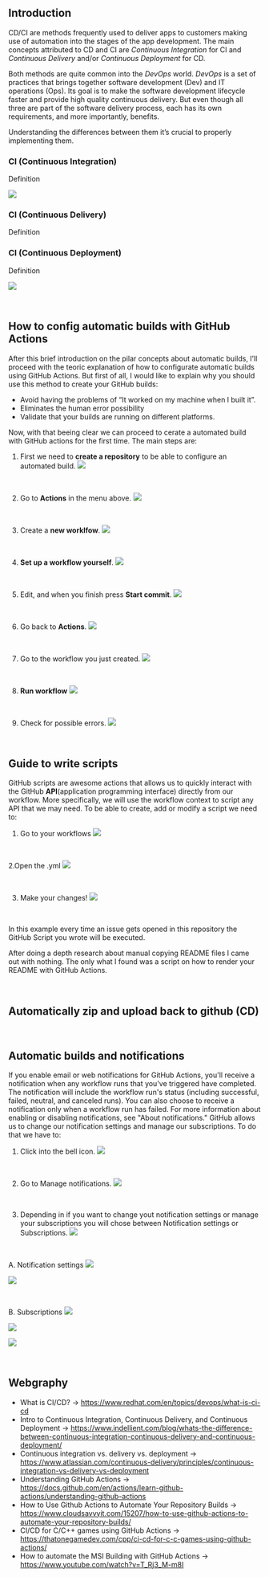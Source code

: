## Introduction
CD/CI are methods frequently used to deliver apps to customers making use of automation into the stages of the app development. The main concepts attributed to CD and CI are *Continuous Integration* for CI and *Continuous Delivery* and/or *Continuous Deployment* for CD. 
<p></p>

Both methods are quite common into the *DevOps* world. *DevOps* is a set of practices that brings together software development (Dev) and IT operations (Ops). Its goal is to make the software development lifecycle faster and provide high quality continuous delivery. But even though all three are part of the software delivery process, each has its own requirements, and more importantly, benefits. 
<p></p>

Understanding the differences between them it’s crucial to properly implementing them.

### CI (Continuous Integration)
Definition

![](CI-CD1.jpg)

### CI (Continuous Delivery)
Definition

### CI (Continuous Deployment)
Definition

![](CI-CD2.png)

<p>&nbsp;</p>


## How to config automatic builds with GitHub Actions
After this brief introduction on the pilar concepts about automatic builds, I’ll proceed with the teoric explanation of how to configurate automatic builds using GitHub Actions. But first of all, I would like to explain why you should use this method to create your GitHub builds:
- Avoid having the problems of “It worked on my machine when I built it”.
- Eliminates the human error possibility
- Validate that your builds are running on different platforms.

Now, with that beeing clear we can proceed to cerate a automated build with GitHub actions for the first time. The main steps are:
1. First we need to **create a repository** to be able to configure an automated build.
![](gitactions1.jpg)
<p>&nbsp;</p>

2. Go to **Actions** in the menu above.
![](gitactions3.jpg)
<p>&nbsp;</p>

3. Create a **new worklfow**.
![](gitactions4.jpg)
<p>&nbsp;</p>

4. **Set up a workflow yourself**.
![](gitactions5.jpg)
<p>&nbsp;</p>

5. Edit, and when you finish press **Start commit**.
![](gitactions6.jpg)
<p>&nbsp;</p>

6. Go back to **Actions**.
![](gitactions7.jpg)
<p>&nbsp;</p>

7. Go to the workflow you just created.
![](gitactions8.jpg)
<p>&nbsp;</p>

8. **Run workflow**
![](gitactions9.jpg)
<p>&nbsp;</p>

9. Check for possible errors.
![](gitactions10.jpg)

<p>&nbsp;</p>


## Guide to write scripts
GitHub scripts are awesome actions that allows us to quickly interact with the GitHub **API**(application programming interface) directly from our workflow. More specifically, we will use the workflow context to script any API that we may need.
To be able to create, add or modify a script we need to:
1. Go to your workflows
![](edscript1.jpg)
<p>&nbsp;</p>

2.Open the .yml
![](edscript2.jpg)
<p>&nbsp;</p>

3. Make your changes!
![](edscript3.jpg)
  <p>&nbsp;</p>
  
In this example every time an issue gets opened in this repository the GitHub Script you wrote will be executed.
<p></p>

After doing a depth research about manual copying README files I came out with nothing. The only what I found was a script on how to render your README with GitHub Actions.

<p>&nbsp;</p>


## Automatically zip and upload back to github (CD)

<p>&nbsp;</p>


## Automatic builds and notifications
If you enable email or web notifications for GitHub Actions, you'll receive a notification when any workflow runs that you've triggered have completed. The notification will include the workflow run's status (including successful, failed, neutral, and canceled runs). You can also choose to receive a notification only when a workflow run has failed. For more information about enabling or disabling notifications, see "About notifications."
GitHub allows us to change our notification settings and manage our subscriptions. To do that we have to:
1. Click into the bell icon.
![](notif1.jpg)
<p>&nbsp;</p>

2. Go to Manage notifications.
![](notif2.jpg)
<p>&nbsp;</p>

3. Depending in if you want to change yout notification settings or manage your subscriptions you will chose between Notification settings or Subscriptions.
![](notif3.jpg)
  <p>&nbsp;</p>
  
  A. Notification settings
  ![](notif4.jpg)
  
  ![](notif5.jpg)
  <p>&nbsp;</p>
  
  B. Subscriptions
  ![](notif6.jpg)
  
  ![](notif7.jpg)
  
  ![](notif8.jpg)
  
<p>&nbsp;</p>


## Webgraphy
- What is CI/CD? -> <https://www.redhat.com/en/topics/devops/what-is-ci-cd>
- Intro to Continuous Integration, Continuous Delivery, and Continuous Deployment -> <https://www.indellient.com/blog/whats-the-difference-between-continuous-integration-continuous-delivery-and-continuous-deployment/>
- Continuous integration vs. delivery vs. deployment -> <https://www.atlassian.com/continuous-delivery/principles/continuous-integration-vs-delivery-vs-deployment>
- Understanding GitHub Actions -> <https://docs.github.com/en/actions/learn-github-actions/understanding-github-actions>
- How to Use Github Actions to Automate Your Repository Builds -> <https://www.cloudsavvyit.com/15207/how-to-use-github-actions-to-automate-your-repository-builds/>
- CI/CD for C/C++ games using GitHub Actions -> <https://thatonegamedev.com/cpp/ci-cd-for-c-c-games-using-github-actions/>
- How to automate the MSI Building with GitHub Actions -> <https://www.youtube.com/watch?v=T_Rj3_M-m8I>
